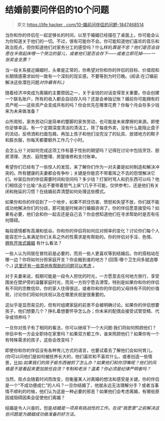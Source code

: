# 结婚前要问伴侣的10个问题

> 原文:[https://life hacker . com/10-婚前问伴侣的问题-1847468514](https://lifehacker.com/10-questions-to-ask-your-partner-before-getting-married-1847468514)

当你和你的伴侣在一起足够长的时间，以至于婚姻已经摆在了桌面上，你可能会认为你知道关于他们的一切。不过，很有可能你不会。你可能知道他们喜欢的音乐和政治观点，但你知道他们对家务分工的感受吗？什么样的*算是不忠？他们是否会自愿在半夜起床喂一个哭泣的婴儿，或者他们是否会存下——或者立即花掉——一张奖金支票？* 

当一段关系接近婚姻时，头晕是正常的，你希望对你和你的伴侣的目标、价值观和长期情感需求如何一致有一个深刻的现实感。不要等到为时已晚。(阅读:在订婚前解决这些潜在问题*对你最有利。)*

随着经济冲突成为离婚的主要原因之一，关于金钱的对话变得至关重要。你会创建一个联名账户，所有的收入都会自动存入吗？还是会单独记账？婚前你可能拥有的资产呢——这些资产会变成共有的吗？你会优先在哪里花费？你每个月会存多少钱来为未来做准备？

众所周知，家务劳动只是简单的蹩脚的家务劳动，也可能是未来摩擦的来源。即使你足够幸运，有一个定期深度清洁的清洁工，除了每夜外卖，没有什么能阻止盘子的流动，反喷洒和扫面包屑。再加上孩子和他们没完没了的玩具、放错地方的鞋子和脏衣服，你每天都要额外工作几个小时。

会怎么分？对如何完成这项工作有基于性别的期望吗？记得在讨论中包括烹饪、厨房清理、洗衣、庭院整理、房屋维修和支付账单。

希望你们已经有了一些惊人的发现，来了解你们作为一对夫妻是如何制造和解决冲突的。所有健康的夫妻都会有争吵；关键是你能否不带着挥之不去的怨恨解决它们。吵架后你的伴侣需要时间和空间吗？多少钱？打架时骂人和扔东西可以吗？他们相信这个比喻:“永远不要带着怒气上床”(几乎不可能，仅供参考)，还是他们有关闭和拖延的习惯？在结婚前弄清楚如何处理这些模式。

如果你和你的伴侣到了一个地步，如果不抓住伤害、愤怒和失望不放，你们就不能成功地解决你们的分歧，那可能是时候进行婚姻咨询了。你的伴侣愿意接受吗？如果有必要，他们会和你一起去还是自己去？你会想知道他们在寻求帮助时是否有任何障碍。

每段感情都有高潮和低谷。你和你的伴侣将如何应对频率的变化？讨论你们每个人能容忍什么来满足你们关系之外的性需求是有帮助的。你的伴侣对手淫、色情、 [拥有开放式婚姻](https://lifehacker.com/how-to-talk-to-your-partner-about-opening-the-relations-1846696287) 有什么看法？

一些人认为同居在冒险前是必要的，而另一些人更喜欢等到结婚后。你的搭档站在哪一边？你将如何分担家庭开支？你会搬到谁的地方？(回答:哪个卫生间多就选哪个。) [这里还有一些其他有帮助的问题可以考虑](https://lifehacker.com/how-to-know-youre-ready-to-get-a-place-with-your-partne-1847274886) 。

对于夫妻来说，假期可能是一段令人担忧的时光，一方愿意去任何地方旅行，享受围坐在壁炉旁的温馨家庭时光，而另一方则宁愿去滑雪。特别是如果你和你的伴侣有不同的宗教信仰，你的家人住得很远，或者你和你的伴侣的父母持有不同的价值观，讨论你们将如何庆祝以及在哪里庆祝是很重要的。

这似乎是显而易见的，但有时组建家庭的前景不会被明确讨论。如果你的伴侣想要孩子，他们想要几个？挣扎着想要怀孕怎么办；你未来的配偶会接受试管受精、代孕或领养吗？

一旦你对孩子有了相同的看法，你可以继续下一个大问题:我们将如何照顾他们？伴侣中有一方会全职待在家里吗？如果双方都工作，谁来照顾他们？如果你有一个有特殊需求的孩子，这些会改变吗？

即使你和你的伴侣没有各种育儿方式的语言，也要试着去了解他们会如何育儿。(你可以问他们是如何被抚养长大的，他们喜欢和不喜欢什么，或者创造一些情景，比如:*如果我们的孩子偷东西被抓了怎么办？如果他们和你顶嘴呢？他们的风格是不是看起来更加放任自流？专制和老派？温柔？你必须是纪律严明者吗？*

当然，观点会随着时间而改变，但衡量某人对离婚的想法和感受是关键。你的伴侣是一个“不成功便成仁”的人吗？一旦你结婚了，他就永远无法理解分手？或者当事情不顺利的时候，他们认为这是一种必要的邪恶？如果他们会考虑离婚，有哪些原因或阻碍因素会促使他们离婚？

结婚是令人兴奋的，但是*结婚是一项具有挑战性的工作。在说“我愿意”之前解决这些问题是为婚姻成功做准备的好方法。*